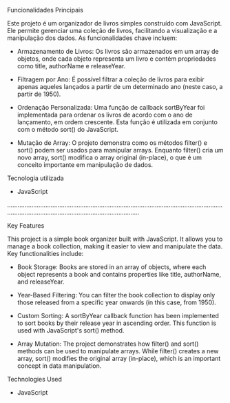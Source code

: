 Funcionalidades Principais

Este projeto é um organizador de livros simples construído com JavaScript. Ele permite gerenciar uma coleção de livros, facilitando a visualização e a manipulação dos dados. As funcionalidades chave incluem:

- Armazenamento de Livros: Os livros são armazenados em um array de objetos, onde cada objeto representa um livro e contém propriedades como title, authorName e releaseYear.

- Filtragem por Ano: É possível filtrar a coleção de livros para exibir apenas aqueles lançados a partir de um determinado ano (neste caso, a partir de 1950).

- Ordenação Personalizada: Uma função de callback sortByYear foi implementada para ordenar os livros de acordo com o ano de lançamento, em ordem crescente. Esta função é utilizada em conjunto com o método sort() do JavaScript.

- Mutação de Array: O projeto demonstra como os métodos filter() e sort() podem ser usados para manipular arrays. Enquanto filter() cria um novo array, sort() modifica o array original (in-place), o que é um conceito importante em manipulação de dados.

Tecnologia utilizada

- JavaScript
  
........................................................................................................................................................................................................

Key Features

This project is a simple book organizer built with JavaScript. It allows you to manage a book collection, making it easier to view and manipulate the data. Key functionalities include:

- Book Storage: Books are stored in an array of objects, where each object represents a book and contains properties like title, authorName, and releaseYear.

- Year-Based Filtering: You can filter the book collection to display only those released from a specific year onwards (in this case, from 1950).

- Custom Sorting: A sortByYear callback function has been implemented to sort books by their release year in ascending order. This function is used with JavaScript's sort() method.

- Array Mutation: The project demonstrates how filter() and sort() methods can be used to manipulate arrays. While filter() creates a new array, sort() modifies the original array (in-place), which is an important concept in data manipulation.

Technologies Used

- JavaScript
